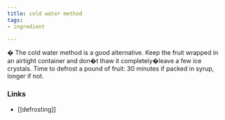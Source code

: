 ```yaml
---
title: cold water method
tags:
- ingredient

---
```

� The cold water method is a good alternative. Keep the fruit wrapped in an airtight container and don�t thaw it completely�leave a few ice crystals. Time to defrost a pound of fruit: 30 minutes if packed in syrup, longer if not.

### Links

* [[defrosting]]

